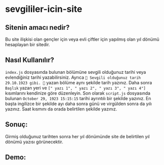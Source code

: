 # sevgililer-icin-site

## Sitenin amacı nedir?
Bu site ilişkisi olan gençler için veya evli çiftler için yapılmış olan yıl dönümü hesaplayan bir sitedir.

## Nasıl Kullanılır?
`index.js` dosyasında bulunan **<title>Tarih</title>** bölümüne sevgili olduğunuz tarihi veya evlendiğiniz tarihi yazabilirsiniz.
Ayrıca `💜 Sevgili olduğunuz tarih 29.10.1923 gibi. 💜` yazan bölüme aynı şekilde tarih yazınız.
Daha sonra `Başlık` yazan yeri ve `[" yazı 1", " yazı 2", " yazı 3", " yazı 4"]` kısımlarını kendinize göre düzenleyin.
Son olarak `script.js` dosyasında bulunan `October 29, 1923 15:15:15` tarihi ayrıntılı bir şekilde yazınız. En başta ingilizce bir şekilde ayı daha sonra günü ve virgülden sonra da yılı yazınız. Saat kısmını da orada belirtilen şekilde yazınız.
## Sonuç:
Girmiş olduğunuz tarihten sonra her yıl dönümünde site de belirtilen yıl dönümü yazısı görünecektir.
## Demo:
